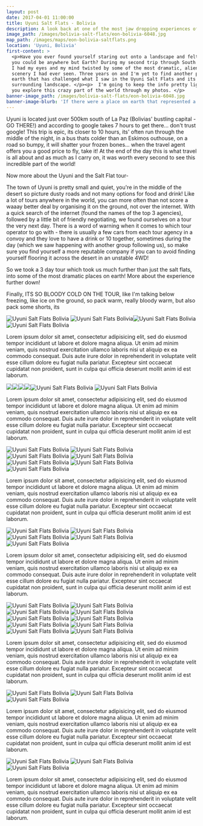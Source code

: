 ```yaml
---
layout: post
date: 2017-04-01 11:00:00
title: Uyuni Salt Flats - Bolivia
description: A look back at one of the most jaw dropping experiences of my life in the desolate landscape of the Uyuni Salt Flats.
image_path: /images/bolivia-salt-flats/eon-bolivia-6048.jpg
map_path: /images/maps/eon-bolivia-saltflats.png
location: 'Uyuni, Bolivia'
first-content: >
  <p>Have you ever found yourself staring out onto a landscape and felt as though
  you could be anywhere but Earth? During my second trip through South America,
  I had my eyes and my mind twisted by some of the most dramatic, alien-like
  scenery I had ever seen. Three years on and I'm yet to find another place on
  earth that has challenged what I saw in the Uyuni Salt Flats and its
  surrounding landscape. </p><p>  I'm going to keep the info pretty light and let
  you explore this crazy part of the world through my photos. </p>
banner-image_path: /images/bolivia-salt-flats/eon-bolivia-6048.jpg
banner-image-blurb: 'If there were a place on earth that represented a life on an alien planet, the Uyuni Salt Flats would be it.'
---
```



Uyuni is located just over 500km south of La Paz (Bolivias' bustling capital - GO THERE!) and according to google takes 7 hours to get there... don't trust google! This trip is epic, its closer to 10 hours, its' often run through the middle of the night, in a bus thats colder than an Eskimos outhouse, on a road so bumpy, it will shatter your frozen bones... when the travel agent offers you a good price to fly, take it! At the end of the day this is what travel is all about and as much as I carry on, it was worth every second to see this incredible part of the world!&nbsp;

Now more about the Uyuni and the Salt Flat tour-&nbsp;

The town of Uyuni is pretty small and quiet, you're in the middle of the desert so picture dusty roads and not many options for food and drink! Like a lot of tours anywhere in the world, you can more often than not score a waaay better deal by organising it on the ground, not over the internet. With a quick search of the internet (found the names of the top 3 agencies), followed by a little bit of friendly negotiating, we found ourselves on a tour the very next day. There is a word of warning when it comes to which tour operator to go with - there is usually a few cars from each tour agency in a convoy and they love to have a drink or 10 together, sometimes during the day (which we saw happening with another group following us), so make sure you find yourself a more reputable company if you can to avoid finding yourself flooring it across the desert in an unstable 4WD!&nbsp;

So we took a 3 day tour which took us much further than just the salt flats, into some of the most dramatic places on earth! More about the experience further down!

Finally, ITS SO BLOODY COLD ON THE TOUR, like I'm talking below freezing, like ice on the ground, so pack warm, really bloody warm, but also pack some shorts, its &nbsp;

![Uyuni Salt Flats Bolivia](/images/bolivia-salt-flats/eon-bolivia-5815.jpg) ![Uyuni Salt Flats Bolivia](/images/bolivia-salt-flats/eon-bolivia-5770.jpg)![Uyuni Salt Flats Bolivia](/images/bolivia-salt-flats/eon-bolivia-5774.jpg)![Uyuni Salt Flats Bolivia](/images/bolivia-salt-flats/eon-bolivia-5819.jpg)

Lorem ipsum dolor sit amet, consectetur adipisicing elit, sed do eiusmod tempor incididunt ut labore et dolore magna aliqua. Ut enim ad minim veniam, quis nostrud exercitation ullamco laboris nisi ut aliquip ex ea commodo consequat. Duis aute irure dolor in reprehenderit in voluptate velit esse cillum dolore eu fugiat nulla pariatur. Excepteur sint occaecat cupidatat non proident, sunt in culpa qui officia deserunt mollit anim id est laborum.

![](/uploads/versions/eon-bolivia-58302---x----2560-1707x---.jpg)![](/uploads/versions/eon-bolivia-5843---x----2560-1707x---.jpg)![](/uploads/versions/eon-bolivia-5888---x----2560-1707x---.jpg)![](/uploads/versions/eon-bolivia-5867---x----2560-1707x---.jpg)![Uyuni Salt Flats Bolivia](/images/bolivia-salt-flats/eon-bolivia-5866.jpg) ![Uyuni Salt Flats Bolivia](/images/bolivia-salt-flats/eon-bolivia-5875.jpg)

Lorem ipsum dolor sit amet, consectetur adipisicing elit, sed do eiusmod tempor incididunt ut labore et dolore magna aliqua. Ut enim ad minim veniam, quis nostrud exercitation ullamco laboris nisi ut aliquip ex ea commodo consequat. Duis aute irure dolor in reprehenderit in voluptate velit esse cillum dolore eu fugiat nulla pariatur. Excepteur sint occaecat cupidatat non proident, sunt in culpa qui officia deserunt mollit anim id est laborum.

![Uyuni Salt Flats Bolivia](/images/bolivia-salt-flats/eon-bolivia-5945.jpg) ![Uyuni Salt Flats Bolivia](/images/bolivia-salt-flats/eon-bolivia-5956.jpg) ![Uyuni Salt Flats Bolivia](/images/bolivia-salt-flats/eon-bolivia-5962.jpg) ![Uyuni Salt Flats Bolivia](/images/bolivia-salt-flats/eon-bolivia-5979.jpg) ![Uyuni Salt Flats Bolivia](/images/bolivia-salt-flats/eon-bolivia-5993.jpg) ![Uyuni Salt Flats Bolivia](/images/bolivia-salt-flats/eon-bolivia-6025.jpg) ![Uyuni Salt Flats Bolivia](/images/bolivia-salt-flats/eon-bolivia-6040.jpg)

Lorem ipsum dolor sit amet, consectetur adipisicing elit, sed do eiusmod tempor incididunt ut labore et dolore magna aliqua. Ut enim ad minim veniam, quis nostrud exercitation ullamco laboris nisi ut aliquip ex ea commodo consequat. Duis aute irure dolor in reprehenderit in voluptate velit esse cillum dolore eu fugiat nulla pariatur. Excepteur sint occaecat cupidatat non proident, sunt in culpa qui officia deserunt mollit anim id est laborum.

![Uyuni Salt Flats Bolivia](/images/bolivia-salt-flats/eon-bolivia-6048.jpg) ![Uyuni Salt Flats Bolivia](/images/bolivia-salt-flats/eon-bolivia-6054.jpg) ![Uyuni Salt Flats Bolivia](/images/bolivia-salt-flats/eon-bolivia-6064.jpg) ![Uyuni Salt Flats Bolivia](/images/bolivia-salt-flats/eon-bolivia-6067.jpg) ![Uyuni Salt Flats Bolivia](/images/bolivia-salt-flats/eon-bolivia-6068.jpg)

Lorem ipsum dolor sit amet, consectetur adipisicing elit, sed do eiusmod tempor incididunt ut labore et dolore magna aliqua. Ut enim ad minim veniam, quis nostrud exercitation ullamco laboris nisi ut aliquip ex ea commodo consequat. Duis aute irure dolor in reprehenderit in voluptate velit esse cillum dolore eu fugiat nulla pariatur. Excepteur sint occaecat cupidatat non proident, sunt in culpa qui officia deserunt mollit anim id est laborum.

![Uyuni Salt Flats Bolivia](/images/bolivia-salt-flats/eon-bolivia-6078.jpg) ![Uyuni Salt Flats Bolivia](/images/bolivia-salt-flats/eon-bolivia-6080.jpg) ![Uyuni Salt Flats Bolivia](/images/bolivia-salt-flats/eon-bolivia-6082.jpg) ![Uyuni Salt Flats Bolivia](/images/bolivia-salt-flats/eon-bolivia-6090.jpg) ![Uyuni Salt Flats Bolivia](/images/bolivia-salt-flats/eon-bolivia-6118.jpg) ![Uyuni Salt Flats Bolivia](/images/bolivia-salt-flats/eon-bolivia-6139.jpg) ![Uyuni Salt Flats Bolivia](/images/bolivia-salt-flats/eon-bolivia-6140.jpg) ![Uyuni Salt Flats Bolivia](/images/bolivia-salt-flats/eon-bolivia-6141.jpg) ![Uyuni Salt Flats Bolivia](/images/bolivia-salt-flats/eon-bolivia-6152.jpg) ![Uyuni Salt Flats Bolivia](/images/bolivia-salt-flats/eon-bolivia-6157.jpg)

Lorem ipsum dolor sit amet, consectetur adipisicing elit, sed do eiusmod tempor incididunt ut labore et dolore magna aliqua. Ut enim ad minim veniam, quis nostrud exercitation ullamco laboris nisi ut aliquip ex ea commodo consequat. Duis aute irure dolor in reprehenderit in voluptate velit esse cillum dolore eu fugiat nulla pariatur. Excepteur sint occaecat cupidatat non proident, sunt in culpa qui officia deserunt mollit anim id est laborum.

![Uyuni Salt Flats Bolivia](/images/bolivia-salt-flats/eon-bolivia-6187.jpg) ![Uyuni Salt Flats Bolivia](/images/bolivia-salt-flats/eon-bolivia-6193.jpg) ![Uyuni Salt Flats Bolivia](/images/bolivia-salt-flats/eon-bolivia-6194.jpg)

Lorem ipsum dolor sit amet, consectetur adipisicing elit, sed do eiusmod tempor incididunt ut labore et dolore magna aliqua. Ut enim ad minim veniam, quis nostrud exercitation ullamco laboris nisi ut aliquip ex ea commodo consequat. Duis aute irure dolor in reprehenderit in voluptate velit esse cillum dolore eu fugiat nulla pariatur. Excepteur sint occaecat cupidatat non proident, sunt in culpa qui officia deserunt mollit anim id est laborum.

![Uyuni Salt Flats Bolivia](/images/bolivia-salt-flats/eon-bolivia-6236.jpg) ![Uyuni Salt Flats Bolivia](/images/bolivia-salt-flats/eon-bolivia-6241.jpg) ![Uyuni Salt Flats Bolivia](/images/bolivia-salt-flats/eon-bolivia-6246.jpg)

Lorem ipsum dolor sit amet, consectetur adipisicing elit, sed do eiusmod tempor incididunt ut labore et dolore magna aliqua. Ut enim ad minim veniam, quis nostrud exercitation ullamco laboris nisi ut aliquip ex ea commodo consequat. Duis aute irure dolor in reprehenderit in voluptate velit esse cillum dolore eu fugiat nulla pariatur. Excepteur sint occaecat cupidatat non proident, sunt in culpa qui officia deserunt mollit anim id est laborum.